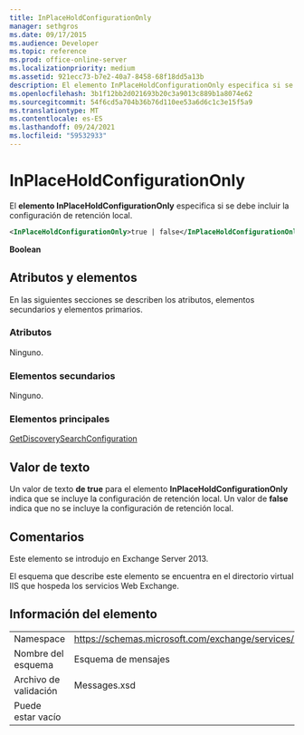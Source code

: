 ```yaml
---
title: InPlaceHoldConfigurationOnly
manager: sethgros
ms.date: 09/17/2015
ms.audience: Developer
ms.topic: reference
ms.prod: office-online-server
ms.localizationpriority: medium
ms.assetid: 921ecc73-b7e2-40a7-8458-68f18dd5a13b
description: El elemento InPlaceHoldConfigurationOnly especifica si se debe incluir la configuración de retención local.
ms.openlocfilehash: 3b1f12bb2d021693b20c3a9013c889b1a8074e62
ms.sourcegitcommit: 54f6cd5a704b36b76d110ee53a6d6c1c3e15f5a9
ms.translationtype: MT
ms.contentlocale: es-ES
ms.lasthandoff: 09/24/2021
ms.locfileid: "59532933"
---
```

# <a name="inplaceholdconfigurationonly"></a>InPlaceHoldConfigurationOnly

El **elemento InPlaceHoldConfigurationOnly** especifica si se debe incluir la configuración de retención local. 
  
```XML
<InPlaceHoldConfigurationOnly>true | false</InPlaceHoldConfigurationOnly>
```

 **Boolean**
## <a name="attributes-and-elements"></a>Atributos y elementos

En las siguientes secciones se describen los atributos, elementos secundarios y elementos primarios.
  
### <a name="attributes"></a>Atributos

Ninguno.
  
### <a name="child-elements"></a>Elementos secundarios

Ninguno.
  
### <a name="parent-elements"></a>Elementos principales

[GetDiscoverySearchConfiguration](getdiscoverysearchconfiguration.md)
  
## <a name="text-value"></a>Valor de texto

Un valor de texto **de true** para el elemento **InPlaceHoldConfigurationOnly** indica que se incluye la configuración de retención local. Un valor de **false** indica que no se incluye la configuración de retención local. 
  
## <a name="remarks"></a>Comentarios

Este elemento se introdujo en Exchange Server 2013.
  
El esquema que describe este elemento se encuentra en el directorio virtual IIS que hospeda los servicios Web Exchange.
  
## <a name="element-information"></a>Información del elemento

|||
|:-----|:-----|
|Namespace  <br/> |https://schemas.microsoft.com/exchange/services/2006/messages  <br/> |
|Nombre del esquema  <br/> |Esquema de mensajes  <br/> |
|Archivo de validación  <br/> |Messages.xsd  <br/> |
|Puede estar vacío  <br/> ||
   

